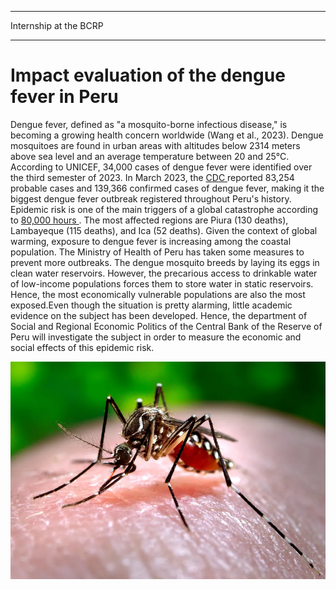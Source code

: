
---

<p class="pretext">Internship at the BCRP</p>

---
<div class="containerr">
  <div class="text-column">
    <h1 class="prestextarticle">Impact evaluation of the dengue fever in Peru</h1>
    <p class="articletext">
    Dengue fever, defined as "a mosquito-borne infectious disease," is becoming a growing health concern worldwide (Wang et al., 2023). Dengue mosquitoes are found in urban areas with altitudes below 2314 meters above sea level and an average temperature between 20 and 25°C. According to UNICEF, 34,000 cases of dengue fever were identified over the third semester of 2023. In March 2023, the <a href="https://www.cdc.gov/mmwr/volumes/73/wr/mm7304a4_ensp.htm#:~:text=En%20general%2C%20se%20notificaron%20381,%5BCFR%5D%20%3D%200.17%25)">CDC </a>  reported 83,254 probable cases and 139,366 confirmed cases of dengue fever, making it the biggest dengue fever outbreak registered throughout Peru's history. Epidemic risk is one of the main triggers of a global catastrophe according to <a href="https://80000hours.org/podcast/episodes/tom-inglesby-health-security/">80,000 hours </a>. The most affected regions are Piura (130 deaths), Lambayeque (115 deaths), and Ica (52 deaths). Given the context of global warming, exposure to dengue fever is increasing among the coastal population. The Ministry of Health of Peru has taken some measures to prevent more outbreaks. The dengue mosquito breeds by laying its eggs in clean water reservoirs. However, the precarious access to drinkable water of low-income populations forces them to store water in static reservoirs. Hence, the most economically vulnerable populations are also the most exposed.Even though the situation is pretty alarming, little academic evidence on the subject has been developed. Hence, the department of Social and Regional Economic Politics of the Central Bank of the Reserve of Peru will investigate the subject in order to measure the economic and social effects of this epidemic risk. 
      
</div>
  <div class="photo-column">
    <div class="profilepic2">
      <img src="images/dengue.webp?raw=true" alt="dengue" class="profilepic2"/>
    </div>
  </div>
</div>


